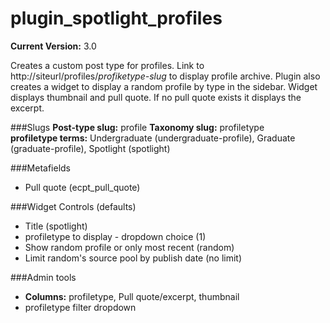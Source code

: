 plugin_spotlight_profiles
=========================
**Current Version:** 3.0

Creates a custom post type for profiles.  Link to http://siteurl/profiles/*profiketype-slug* to display profile archive.  Plugin also creates a widget to display a random profile by type in the sidebar. Widget displays thumbnail and pull quote. If no pull quote exists it displays the excerpt.

###Slugs
**Post-type slug:** profile 
**Taxonomy slug:** profiletype  
**profiletype terms:**  Undergraduate (undergraduate-profile), Graduate (graduate-profile), Spotlight (spotlight)

###Metafields
*	Pull quote (ecpt_pull_quote)

###Widget Controls (defaults)
*	Title (spotlight)
*	profiletype to display - dropdown choice (1)
*	Show random profile or only most recent (random)
*	Limit random's source pool by publish date (no limit)

###Admin tools
*	**Columns:** profiletype, Pull quote/excerpt, thumbnail
*	profiletype filter dropdown
